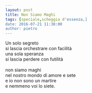 ```yaml
---
layout: post
title: Non Siamo Maghi
tags: [speciale,scheggia d'essenza,]
date: 2016-07-21 11:38:00
author: pietro
---
```

Un solo segreto<br/>si lascia orchestrare con facilità<br/>una sola speranza<br/>si lascia perdere con futilità<br/><br/>non siamo maghi<br/>nel nostro mondo di amore e sete<br/>e io non sono un martire<br/>e nemmeno voi lo siete.
